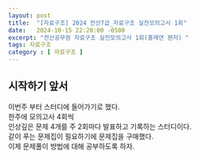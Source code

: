 ```yaml
---
layout: post
title:  "[자료구조] 2024 전산7급_자료구조 실전모의고사 1회"
date:   2024-10-15 22:20:00 -0500
excerpt: "전산공무원 자료구조 실전모의고사 1회(홍재연 편저) "
tags: 자료구조
category : [ 자료구조 ]
---
```


## 시작하기 앞서

이번주 부터 스터디에 들어가기로 했다.  
한주에 모의고사 4회씩  
인상깊은 문제 4개를 주 2회마다 발표하고 기록하는 스터디이다.  
같이 푸는 문제집이 필요하기에 문제집을 구매했다.  
이제 문제풀이 방법에 대해 공부하도록 하자.  
